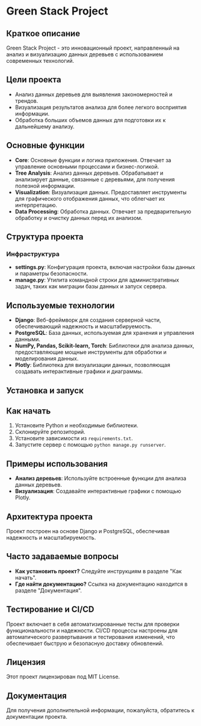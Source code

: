 # Green Stack Project

## Краткое описание
Green Stack Project - это инновационный проект, направленный на анализ и визуализацию данных деревьев с использованием современных технологий.

## Цели проекта
- Анализ данных деревьев для выявления закономерностей и трендов.
- Визуализация результатов анализа для более легкого восприятия информации.
- Обработка больших объемов данных для подготовки их к дальнейшему анализу.

## Основные функции
- **Core**: Основные функции и логика приложения. Отвечает за управление основными процессами и бизнес-логикой.
- **Tree Analysis**: Анализ данных деревьев. Обрабатывает и анализирует данные, связанные с деревьями, для получения полезной информации.
- **Visualization**: Визуализация данных. Предоставляет инструменты для графического отображения данных, что облегчает их интерпретацию.
- **Data Processing**: Обработка данных. Отвечает за предварительную обработку и очистку данных перед их анализом.

## Структура проекта
### Инфраструктура
- **settings.py**: Конфигурация проекта, включая настройки базы данных и параметры безопасности.
- **manage.py**: Утилита командной строки для административных задач, таких как миграции базы данных и запуск сервера.

## Используемые технологии
- **Django**: Веб-фреймворк для создания серверной части, обеспечивающий надежность и масштабируемость.
- **PostgreSQL**: База данных, используемая для хранения и управления данными.
- **NumPy, Pandas, Scikit-learn, Torch**: Библиотеки для анализа данных, предоставляющие мощные инструменты для обработки и моделирования данных.
- **Plotly**: Библиотека для визуализации данных, позволяющая создавать интерактивные графики и диаграммы.

## Установка и запуск
## Как начать
1. Установите Python и необходимые библиотеки.
2. Склонируйте репозиторий.
3. Установите зависимости из `requirements.txt`.
4. Запустите сервер с помощью `python manage.py runserver`.

## Примеры использования
- **Анализ деревьев**: Используйте встроенные функции для анализа данных деревьев.
- **Визуализация**: Создавайте интерактивные графики с помощью Plotly.

## Архитектура проекта
Проект построен на основе Django и PostgreSQL, обеспечивая надежность и масштабируемость.

## Часто задаваемые вопросы
- **Как установить проект?** Следуйте инструкциям в разделе "Как начать".
- **Где найти документацию?** Ссылка на документацию находится в разделе "Документация".

## Тестирование и CI/CD
Проект включает в себя автоматизированные тесты для проверки функциональности и надежности. CI/CD процессы настроены для автоматического развертывания и тестирования изменений, что обеспечивает быструю и безопасную доставку обновлений.

## Лицензия
Этот проект лицензирован под MIT License.

## Документация
Для получения дополнительной информации, пожалуйста, обратитесь к документации проекта.
